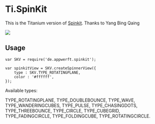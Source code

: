 Ti.SpinKit
==========

This is the Titanium version of [Spinkit](https://github.com/ybq/Android-SpinKit). Thanks to Yang Bing Qaing

![](https://raw.githubusercontent.com/ybq/AndroidSpinKit/master/art/screen.gif)

Usage
-----

~~~
var SKV = require('de.appwerft.spinkit');

var spinkitView = SKV.createSpinnerView({
    type : SKV.TYPE_ROTATINGPLANE,
    color : '#ffffff',
});
~~~

Available types:

TYPE_ROTATINGPLANE, TYPE_DOUBLEBOUNCE, TYPE_WAVE, TYPE_WANDERINGCUBES, TYPE_PULSE, TYPE_CHASINGDOTS, TYPE_THREEBOUNCE, TYPE_CIRCLE, TYPE_CUBEGRID, TYPE_FADINGCIRCLE, TYPE_FOLDINGCUBE, TYPE_ROTATINGCIRCLE.
